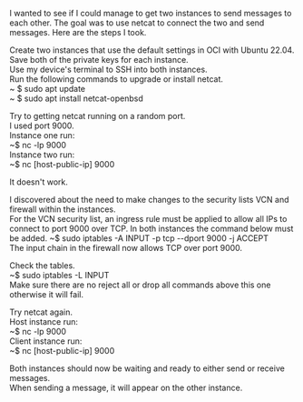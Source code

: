 I wanted to see if I could manage to get two instances to send messages to each other.
The goal was to use netcat to connect the two and send messages. Here are the steps I took.

Create two instances that use the default settings in OCI with Ubuntu 22.04.  
Save both of the private keys for each instance.  
Use my device's terminal to SSH into both instances.  
Run the following commands to upgrade or install netcat.  
  ~ $ sudo apt update  
  ~ $ sudo apt install netcat-openbsd  

Try to getting netcat running on a random port.  
I used port 9000.  
Instance one run:  
  ~$ nc -lp 9000  
Instance two run:  
  ~$ nc [host-public-ip] 9000  

It doesn't work.  

I discovered about the need to make changes to the security lists VCN and firewall within the instances.  
For the VCN security list, an ingress rule must be applied to allow all IPs to connect to port 9000 over TCP.
In both instances the command below must be added.
  ~$ sudo iptables -A INPUT -p tcp --dport 9000 -j ACCEPT  
The input chain in the firewall now allows TCP over port 9000.  

Check the tables.  
  ~$ sudo iptables -L INPUT  
Make sure there are no reject all or drop all commands above this one otherwise it will fail.  

Try netcat again.  
Host instance run:  
  ~$ nc -lp 9000  
Client instance run:  
  ~$ nc [host-public-ip] 9000  

Both instances should now be waiting and ready to either send or receive messages.  
When sending a message, it will appear on the other instance.  

